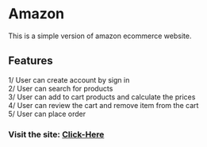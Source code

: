 # Amazon

This is a simple version of amazon ecommerce website.

## Features

1/ User can create account by sign in  
2/ User can search for products  
3/ User can add to cart products and calculate the prices  
4/ User can review the cart and remove item from the cart  
5/ User can place order

### Visit the site: [Click-Here](https://amazon-jc.netlify.app/)
